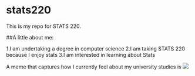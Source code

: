 # stats220

This is my repo for STATS 220. 

##A little about me:

1.I am undertaking a degree in computer science
2.I am taking STATS 220 because I enjoy stats
3.I am interested in learning about Stats

A meme that captures how I currently feel about my university studies is ![](https://c.tenor.com/8druEACXtX8AAAAd/tenor.gif)
